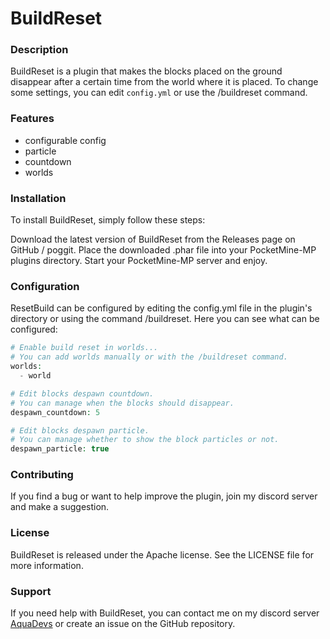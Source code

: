 # BuildReset
### Description
BuildReset is a plugin that makes the blocks placed on the ground disappear after a certain time from the world where it is placed. To change some settings, you can edit ``config.yml`` or use the /buildreset command.

### Features
- configurable config
- particle
- countdown
- worlds

### Installation
To install BuildReset, simply follow these steps:

Download the latest version of BuildReset from the Releases page on GitHub / poggit.
Place the downloaded .phar file into your PocketMine-MP plugins directory.
Start your PocketMine-MP server and enjoy.

### Configuration
ResetBuild can be configured by editing the config.yml file in the plugin's directory or using the command /buildreset. Here you can see what can be configured:
```php
# Enable build reset in worlds...
# You can add worlds manually or with the /buildreset command.
worlds:
  - world

# Edit blocks despawn countdown.
# You can manage when the blocks should disappear.
despawn_countdown: 5

# Edit blocks despawn particle.
# You can manage whether to show the block particles or not.
despawn_particle: true
```

### Contributing
If you find a bug or want to help improve the plugin, join my discord server and make a suggestion.

### License
BuildReset is released under the Apache license. See the LICENSE file for more information.

### Support
If you need help with BuildReset, you can contact me on my discord server [AquaDevs](https://discord.gg/VFFzjceP6E) or create an issue on the GitHub repository.
